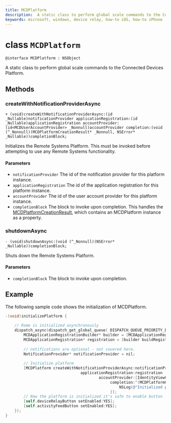 ```yaml
---
title: MCDPlatform
description:  A static class to perform global scale commands to the Connected Devices Platform.
keywords: microsoft, windows, device relay, how-to iOS, how-to iPhone
---
```


# class `MCDPlatform` 

```
@interface MCDPlatform : NSObject 
```  

A static class to perform global scale commands to the Connected Devices Platform.

## Methods

### createWithNotificationProviderAsync
`+ (void)createWithNotificationProviderAsync:(id _Nullable)notificationProvider
                    applicationRegistration:(id _Nullable)applicationRegistration
                            accountProvider:(id<MCDUserAccountProvider> _Nonnull)accountProvider
                                 completion:(void (^_Nonnull)(MCDPlatformCreationResult* _Nonnull, NSError* _Nullable))completionBlock;`

Initializes the Remote Systems Platform. This must be invoked before attempting to use any Remote Systems functionality.

#### Parameters
* `notificationProvider` The id of the notification provider for this platform instance.
* `applicationRegistration` The id of the application registration for this platform instance.
* `accountProvider` The id of the user account provider for this platform instance.
* `completionBlock` The block to invoke upon completion. This handles the [MCDPlatformCreationResult](MCDPlatformCreationResult.md), which contains an MCDPlatform instance as a property.

### shutdownAsync
`- (void)shutdownAsync:(void (^_Nonnull)(NSError* _Nullable))completionBlock;`

Shuts down the Remote Systems Platform.

#### Parameters
* `completionBlock` The block to invoke upon completion.

## Example

The following sample code shows the initialization of MCDPlatform.

```Objective-C
-(void)initializePlatform {
    
    // Rome is initialized asynchronously
    dispatch_async(dispatch_get_global_queue( DISPATCH_QUEUE_PRIORITY_DEFAULT, 0), ^{
        MCDApplicationRegistrationBuilder* builder = [MCDApplicationRegistrationBuilder new];
        MCDApplicationRegistration* registration = [builder buildRegistration];
        
        // notifications are optional - not covered here.
        NotificationProvider* notificationProvider = nil;
        
        // Initialize platform
        [MCDPlatform createWithNotificationProviderAsync:notificationProvider
                                 applicationRegistration:registration
                                         accountProvider:[IdentityViewController accountProvider]
                                              completion:^(MCDPlatformCreationResult* result, __unused NSError* error) {
                                                  NSLog(@"Initialized platform callback");
                                              }];
        // Now the platform is initialized it's safe to enable button
        [self.deviceRelayButton setEnabled:YES];
        [self.activityFeedButton setEnabled:YES];
    });
}
```
